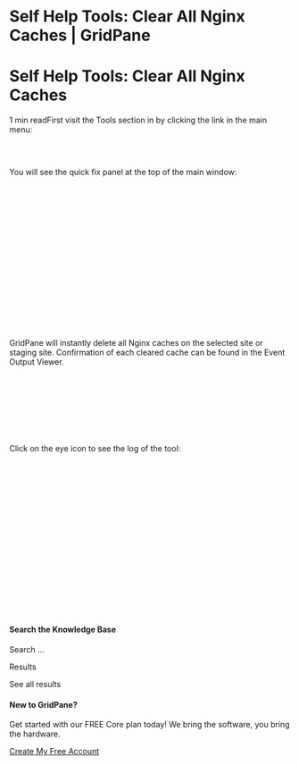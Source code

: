 # Self Help Tools: Clear All Nginx Caches | GridPane

# Self Help Tools: Clear All Nginx Caches

 

1 min readFirst visit the Tools section in by clicking the link in the main menu:

![](data:image/svg+xml,%3Csvg%20xmlns='http://www.w3.org/2000/svg'%20width='737'%20height='66'%20viewBox='0%200%20737%2066'%3E%3C/svg%3E)
You will see the quick fix panel at the top of the main window:

![](data:image/svg+xml,%3Csvg%20xmlns='http://www.w3.org/2000/svg'%20width='1127'%20height='584'%20viewBox='0%200%201127%20584'%3E%3C/svg%3E)

GridPane will instantly delete all Nginx caches on the selected site or staging site. Confirmation of each cleared cache can be found in the Event Output Viewer.

![](data:image/svg+xml,%3Csvg%20xmlns='http://www.w3.org/2000/svg'%20width='1154'%20height='282'%20viewBox='0%200%201154%20282'%3E%3C/svg%3E)
Click on the eye icon to see the log of the tool:

![](data:image/svg+xml,%3Csvg%20xmlns='http://www.w3.org/2000/svg'%20width='1672'%20height='910'%20viewBox='0%200%201672%20910'%3E%3C/svg%3E)

 

#### Search the Knowledge Base

Search ...

 Results

See all results

#### New to GridPane?

Get started with our FREE Core plan today! We bring the software, you bring the hardware.

[Create My Free Account](https://gridpane.com/checkout/?plan=core)

